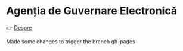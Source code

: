 # Agenția de Guvernare Electronică

👉 [Despre](https://egov-moldova.github.io/test-docs/site/info/about)

Made some changes to trigger the branch gh-pages
